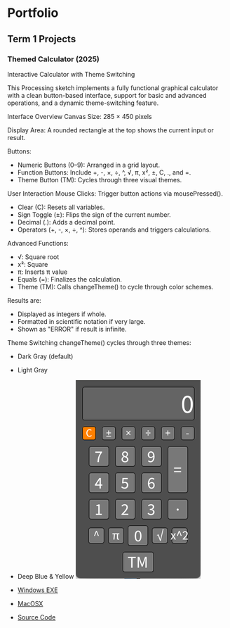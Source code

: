 # Portfolio

## Term 1 Projects

### Themed Calculator (2025)
Interactive Calculator with Theme Switching

This Processing sketch implements a fully functional graphical calculator with a clean button-based interface, support for basic and advanced operations, and a dynamic theme-switching feature.

Interface Overview
Canvas Size: 285 × 450 pixels

Display Area: A rounded rectangle at the top shows the current input or result.

Buttons:

* Numeric Buttons (0–9): Arranged in a grid layout.
* Function Buttons: Include +, -, ×, ÷, ^, √, π, x², ±, C, ., and =.
* Theme Button (TM): Cycles through three visual themes.

User Interaction
Mouse Clicks: Trigger button actions via mousePressed().

* Clear (C): Resets all variables.
* Sign Toggle (±): Flips the sign of the current number.
* Decimal (.): Adds a decimal point.
* Operators (+, -, ×, ÷, ^): Stores operands and triggers calculations.

Advanced Functions:

* √: Square root
* x²: Square
* π: Inserts π value
* Equals (=): Finalizes the calculation.
* Theme (TM): Calls changeTheme() to cycle through color schemes.

Results are:
* Displayed as integers if whole.
* Formatted in scientific notation if very large.
* Shown as "ERROR" if result is infinite.

Theme Switching
changeTheme() cycles through three themes:
* Dark Gray (default)
* Light Gray
* Deep Blue & Yellow
![RunningCalculator](https://github.com/BIKER-LIFE/Portfolio/blob/main/images/Calc.png?raw=true)

* [Windows EXE](https://github.com/BIKER-LIFE/Portfolio/blob/main/src/Calculator/windows-amd64.zip)
* [MacOSX](https://github.com/BIKER-LIFE/Portfolio/blob/main/src/Calculator/macos-aarch64.zip)
* [Source Code]()
